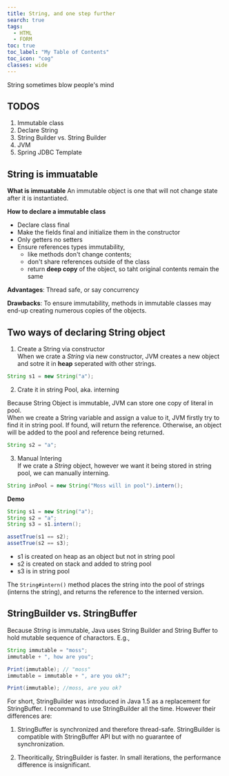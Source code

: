 ```yaml
---
title: String, and one step further
search: true
tags: 
  - HTML
  - FORM
toc: true
toc_label: "My Table of Contents"
toc_icon: "cog"
classes: wide
---
```

String sometimes blow people's mind

TODOS
---
1. Immutable class
2. Declare String
3. String Builder vs. String Builder
4. JVM
5. Spring JDBC Template


## String is immuatable

**What is immuatable**
An immutable object is one that will not change state after it is instantiated. 

**How to declare a immutable class**
- Declare class final
- Make the fields final and initialize them in the constructor
- Only getters no setters
- Ensure references types immutability,
  - like methods don't change contents; 
  - don't share references outside of the class
  - return **deep copy** of the object, so taht original contents remain the same

**Advantages**: Thread safe, or say concurrency

**Drawbacks**: To ensure immutability, methods in immutable classes may end-up creating numerous copies of the objects.

## Two ways of declaring String object

1. Create a String via constructor  
When we crate a _String_ via new constructor, JVM creates a new object and sotre it in **heap** seperated with other strings.

```java
String s1 = new String("a");
```
2. Crate it in string Pool, aka. interning  
  
Because String Object is immutable, JVM can store one copy of literal in pool.  
When we create a String variable and assign a value to it, JVM firstly try to find it in string pool. If found, will return the reference. Otherwise, an object will be added to the pool and reference being returned.

```java
String s2 = "a";
```

3. Manual Intering  
If we crate a _String_ object, however we want it being stored in string pool, we can manually interning.

```java
String inPool = new String("Moss will in pool").intern();
```

**Demo**

```java
String s1 = new String("a");
String s2 = "a";
String s3 = s1.intern();

assetTrue(s1 == s2);
assetTrue(s2 == s3);
```
- s1 is created on heap as an object but not in string pool
- s2 is created on stack and added to string pool
- s3 is in string pool

The `String#intern()` method places the string into the pool of strings (interns the string), and returns the reference to the interned version.

## StringBuilder vs. StringBuffer

Because _String_ is immutable, Java uses String Builder and String Buffer to hold mutable sequence of charactors. E.g., 

```java
String immutable = "moss";
immutable + ", how are you";

Print(immutable); // "moss"
immutable = immutable + ", are you ok?";

Print(immutable); //moss, are you ok?
```

For short, StringBuilder was introduced in Java 1.5 as a replacement for StringBuffer. I recommand to use StringBuilder all the time. However their differences are:

1. StringBuffer is synchronized and therefore thread-safe. StringBuilder is compatible with StringBuffer API but with no guarantee of synchronization.

2. Theoritically, StringBuilder is faster. In small iterations, the performance difference is insignificant.


